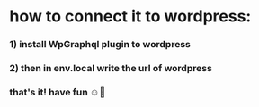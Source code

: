 # how to connect it to wordpress:

### 1) install WpGraphql plugin to wordpress
### 2) then in env.local write the url of wordpress 

### that's it! have fun ☺👊
